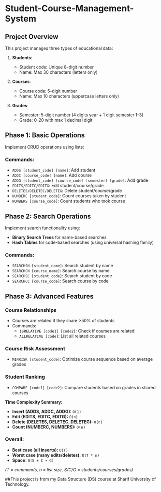 # Student-Course-Management-System

## Project Overview
This project manages three types of educational data:

1. **Students**:
   - Student code: Unique 8-digit number
   - Name: Max 30 characters (letters only)

2. **Courses**:
   - Course code: 5-digit number
   - Name: Max 10 characters (uppercase letters only)

3. **Grades**:
   - Semester: 5-digit number (4 digits year + 1 digit semester 1-3)
   - Grade: 0-20 with max 1 decimal digit

## Phase 1: Basic Operations
Implement CRUD operations using lists:

### Commands:
- `ADDS [student_code] [name]`: Add student
- `ADDC [course_code] [name]`: Add course
- `ADDG [student_code] [course_code] [semester] [grade]`: Add grade
- `EDITS/EDITC/EDITG`: Edit student/course/grade
- `DELETES/DELETEC/DELETEG`: Delete student/course/grade
- `NUMBERC [student_code]`: Count courses taken by student
- `NUMBERS [course_code]`: Count students who took course

## Phase 2: Search Operations
Implement search functionality using:

- **Binary Search Trees** for name-based searches
- **Hash Tables** for code-based searches (using universal hashing family)

### Commands:
- `SEARCHSN [student_name]`: Search student by name
- `SEARCHCN [course_name]`: Search course by name
- `SEARCHSC [student_code]`: Search student by code
- `SEARCHCC [course_code]`: Search course by code

## Phase 3: Advanced Features

### Course Relationships
- Courses are related if they share >50% of students
- Commands:
  - `ISRELATIVE [code1] [code2]`: Check if courses are related
  - `ALLRELATIVE [code]`: List all related courses

### Course Risk Assessment
- `MINRISK [student_code]`: Optimize course sequence based on average grades

### Student Ranking
- `COMPARE [code1] [code2]`: Compare students based on grades in shared courses

**Time Complexity Summary:**  

- **Insert (ADDS, ADDC, ADDG):** `O(1)`  
- **Edit (EDITS, EDITC, EDITG):** `O(n)`  
- **Delete (DELETES, DELETEC, DELETEG):** `O(n)`  
- **Count (NUMBERC, NUMBERS):** `O(n)`  

### **Overall:**  
- **Best case (all inserts):** `O(T)`  
- **Worst case (many edits/deletes):** `O(T * n)`  
- **Space:** `O(S + C + G)`  

*(T = commands, n = list size, S/C/G = students/courses/grades)*


##This project is from my Data Structure (DS) course at Sharif University of Technology.

